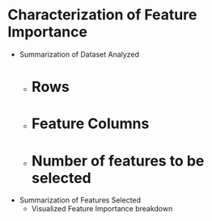 # Characterization of Feature Importance
- Summarization of Dataset Analyzed
  - # Rows
  - # Feature Columns
  - # Number of features to be selected
- Summarization of Features Selected
  -  Visualized Feature Importance breakdown 
